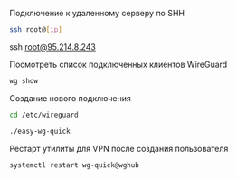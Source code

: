 Подключение к удаленному серверу по SHH
```sh
ssh root@[ip]
```
ssh root@95.214.8.243

Посмотреть список подключенных клиентов WireGuard
```sh
wg show
```

Создание нового подключения
```sh
cd /etc/wireguard
```

```sh
./easy-wg-quick
```

Рестарт утилиты для VPN после создания пользователя
```sh
systemctl restart wg-quick@wghub
```